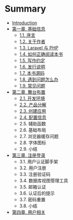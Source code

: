 # Summary

* [Introduction](README.md)
* [ 第一章. 基础信息](chapter1.md)
  * [1.1. 序言](chapter1/11-xu-yan.md)
  * [1.2. 关于作者](chapter1/12-guan-yu-zuo-zhe.md)
  * [1.3. Laravel 与 PHP](chapter1/13-laravel-yu-php.md)
  * [1.4. 如何正确阅读本书](chapter1/14-ru-he-zheng-que-yue-du-ben-shu.md)
  * [1.5. 写作约定](chapter1/15-xie-zuo-yue-ding.md)
  * [1.6. 发行说明](chapter1/16-fa-xing-shuo-ming.md)
  * [1.7. 本书源码](chapter1/17-ben-shu-yuan-ma.md)
  * [1.8. 遇到问题怎么办](chapter1/18-yu-dao-wen-ti-zen-yao-ban.md)
  * [1.9. 常见问题](chapter1/19-chang-jian-wen-ti.md)
* [第二章. 舞台布置](di-er-7ae0-wu-tai-bu-zhi.md)
  * [2.1. 开发环境](di-er-7ae0-wu-tai-bu-zhi/21-kai-fa-huan-jing.md)
  * [2.2. 产品分解](di-er-7ae0-wu-tai-bu-zhi/22-chan-pin-fen-jie.md)
  * [2.3. 创建应用](di-er-7ae0-wu-tai-bu-zhi/23-chuang-jian-ying-yong.md)
  * [2.4. 配置信息](di-er-7ae0-wu-tai-bu-zhi/24-pei-zhi-xin-xi.md)
  * 2.5. 辅助函数
  * 2.6. 基础布局
  * 2.7. 浏览器缓存问题
  * 2.8. 字体图标
  * 2.9. 小结
* [第三章. 注册登录](di-san-7ae0-zhu-ce-deng-lu.md)
  * 3.1. 用户认证脚手架
  * 3.2. 用户注册
  * 3.3. 注册验证码
  * 3.4. 数据库视图管理工具
  * 3.5. 邮箱认证
  * 3.6. 认证后的提示
  * 3.7. 密码重置
  * 3.8. 小结
* [第四章. 用户相关](di-si-7ae0-yong-hu-xiang-guan.md)

